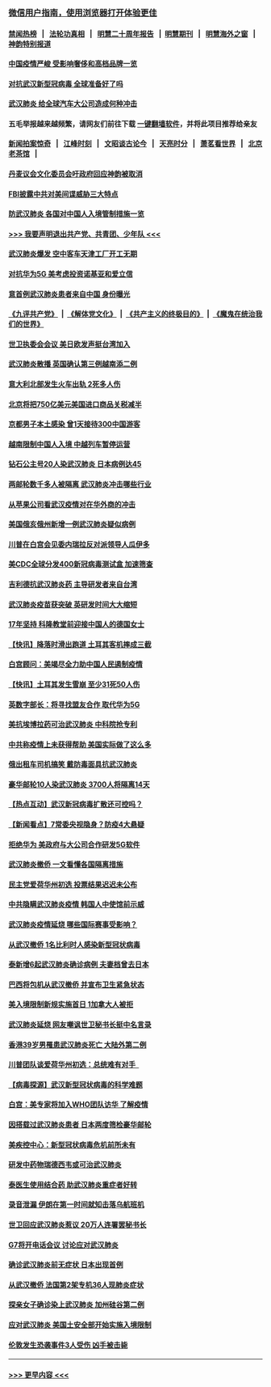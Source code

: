 ### [微信用户指南，使用浏览器打开体验更佳](https://github.com/gfw-breaker/banned-news1/blob/master/indexes/wechat-guide.md?t=0)
#### [禁闻热榜](热点新闻.md?t=0)  &nbsp;&nbsp;|&nbsp;&nbsp; [法轮功真相](https://github.com/gfw-breaker/truth/blob/master/README.md?t=0) &nbsp;&nbsp;|&nbsp;&nbsp; [明慧二十周年报告](https://github.com/gfw-breaker/mh-reports/blob/master/README.md?t=0) &nbsp;&nbsp;|&nbsp;&nbsp;[明慧期刊](https://github.com/gfw-breaker/mh-qikan) &nbsp;&nbsp;|&nbsp;&nbsp; [明慧海外之窗](https://github.com/gfw-breaker/mh-news/blob/master/README.md?t=0) &nbsp;&nbsp;|&nbsp;&nbsp; [神韵特别报道](https://github.com/gfw-breaker/mh-news/blob/master/shenyun.md?t=0)
#### [中国疫情严峻 受影响奢侈和高档品牌一览](../pages/nsc418/n11850319.md?t=02071033) 
#### [对抗武汉新型冠病毒 全球准备好了吗](../pages/nsc418/n11850142.md?t=02071033) 
#### [武汉肺炎 给全球汽车大公司造成何种冲击](../pages/nsc418/n11850056.md?t=02071033) 
#### 五毛举报越来越频繁，请网友们前往下载 [一键翻墙软件](https://github.com/gfw-breaker/ssr-accounts)，并将此项目推荐给亲友
#### [新闻拍案惊奇](https://github.com/gfw-breaker/banned-news1/blob/master/pages/link4.md) &nbsp;&nbsp;|&nbsp;&nbsp; [江峰时刻](https://github.com/gfw-breaker/banned-news1/blob/master/pages/link4.md) &nbsp;&nbsp;|&nbsp;&nbsp; [文昭谈古论今](https://github.com/gfw-breaker/banned-news1/blob/master/pages/link4.md) &nbsp;&nbsp;|&nbsp;&nbsp; [天亮时分](https://github.com/gfw-breaker/banned-news1/blob/master/pages/link4.md) &nbsp;&nbsp;|&nbsp;&nbsp; [萧茗看世界](https://github.com/gfw-breaker/banned-news1/blob/master/pages/link4.md) &nbsp;&nbsp;|&nbsp;&nbsp; [北京老茶馆](https://github.com/gfw-breaker/banned-news1/blob/master/pages/link4.md) &nbsp;&nbsp;|&nbsp;&nbsp; 
#### [丹麦议会文化委员会吁政府回应神韵被取消](../pages/nsc418/n11849312.md?t=02071033) 
#### [FBI披露中共对美间谍威胁三大特点](../pages/nsc418/n11849700.md?t=02071033) 
#### [防武汉肺炎 各国对中国人入境管制措施一览](../pages/nsc418/n11838726.md?t=02071033) 
#### [>>> 我要声明退出共产党、共青团、少年队 <<<](https://github.com/begood0513/goodnews/blob/master/quit/letter.md) 
#### [武汉肺炎爆发 空中客车天津工厂开工无期](../pages/nsc418/n11849634.md?t=02071033) 
#### [对抗华为5G 美考虑投资诺基亚和爱立信](../pages/nsc418/n11849510.md?t=02071033) 
#### [意首例武汉肺炎患者来自中国 身份曝光](../pages/nsc418/n11849454.md?t=02071033) 
#### [《九评共产党》](https://github.com/begood0513/9ping.md/blob/master/README.md) &nbsp;|&nbsp; [《解体党文化》](../../../../jtdwh.md/blob/master/README.md)  &nbsp;|&nbsp; [《共产主义的终极目的》](../../../../gczydzjmd.md/blob/master/README.md) &nbsp;|&nbsp; [《魔鬼在统治我们的世界》](../../../../mgztzwmdsj.md/blob/master/README.md) 
#### [世卫执委会会议 美日欧发声挺台湾加入](../pages/nsc418/n11849433.md?t=02071033) 
#### [武汉肺炎散播 英国确认第三例越南添二例](../pages/nsc418/n11849439.md?t=02071033) 
#### [意大利北部发生火车出轨 2死多人伤](../pages/nsc418/n11848999.md?t=02071033) 
#### [北京将把750亿美元美国进口商品关税减半](../pages/nsc418/n11848896.md?t=02071033) 
#### [京都男子本土感染 曾1天接待300中国游客](../pages/nsc418/n11848641.md?t=02071033) 
#### [越南限制中国人入境 中越列车暂停运营](../pages/nsc418/n11847844.md?t=02071033) 
#### [钻石公主号20人染武汉肺炎 日本病例达45](../pages/nsc418/n11847823.md?t=02071033) 
#### [两邮轮数千多人被隔离 武汉肺炎冲击哪些行业](../pages/nsc418/n11847456.md?t=02071033) 
#### [从苹果公司看武汉疫情对在华外商的冲击](../pages/nsc418/n11847586.md?t=02071033) 
#### [美国俄亥俄州新增一例武汉肺炎疑似病例](../pages/nsc418/n11847714.md?t=02071033) 
#### [川普在白宫会见委内瑞拉反对派领导人瓜伊多](../pages/nsc418/n11847391.md?t=02071033) 
#### [美CDC全球分发400新冠病毒测试盒 加速筛查](../pages/nsc418/n11847260.md?t=02071033) 
#### [吉利德抗武汉肺炎药 主导研发者来自台湾](../pages/nsc418/n11847064.md?t=02071033) 
#### [武汉肺炎疫苗获突破 英研发时间大大缩短](../pages/nsc418/n11846915.md?t=02071033) 
#### [17年坚持 科隆教堂前迎接中国人的德国女士](../pages/nsc418/n11846781.md?t=02071033) 
#### [【快讯】降落时滑出跑道 土耳其客机摔成三截](../pages/nsc418/n11847021.md?t=02071033) 
#### [白宫顾问：美竭尽全力助中国人民遏制疫情](../pages/nsc418/n11846756.md?t=02071033) 
#### [【快讯】土耳其发生雪崩 至少31死50人伤](../pages/nsc418/n11846680.md?t=02071033) 
#### [英数字部长：将寻找盟友合作 取代华为5G](../pages/nsc418/n11846485.md?t=02071033) 
#### [美抗埃博拉药可治武汉肺炎 中科院抢专利](../pages/nsc418/n11846409.md?t=02071033) 
#### [中共称疫情上未获得帮助 美国实际做了这么多](../pages/nsc418/n11846008.md?t=02071033) 
#### [俄出租车司机搞笑 戴防毒面具抗武汉肺炎](../pages/nsc418/n11845703.md?t=02071033) 
#### [豪华邮轮10人染武汉肺炎 3700人将隔离14天](../pages/nsc418/n11845543.md?t=02071033) 
#### [【热点互动】武汉新冠病毒扩散还可控吗？](../pages/nsc418/n11844750.md?t=02071033) 
#### [【新闻看点】7常委央视隐身？防疫4大悬疑](../pages/nsc418/n11844611.md?t=02071033) 
#### [拒绝华为 美政府与大公司合作研发5G软件](../pages/nsc418/n11844625.md?t=02071033) 
#### [武汉肺炎撤侨 一文看懂各国隔离措施](../pages/nsc418/n11844216.md?t=02071033) 
#### [民主党爱荷华州初选 投票结果迟迟未公布](../pages/nsc418/n11844207.md?t=02071033) 
#### [中共隐瞒武汉肺炎疫情 韩国人中使馆前示威](../pages/nsc418/n11844084.md?t=02071033) 
#### [武汉肺炎疫情延烧 哪些国际赛事受影响？](../pages/nsc418/n11843958.md?t=02071033) 
#### [从武汉撤侨 1名比利时人感染新型冠状病毒](../pages/nsc418/n11843977.md?t=02071033) 
#### [泰新增6起武汉肺炎确诊病例 夫妻档曾去日本](../pages/nsc418/n11843900.md?t=02071033) 
#### [巴西将包机从武汉撤侨 并宣布卫生紧急状态](../pages/nsc418/n11843418.md?t=02071033) 
#### [美入境限制新规实施首日 1加拿大人被拒](../pages/nsc418/n11843058.md?t=02071033) 
#### [武汉肺炎延烧 网友嘲讽世卫秘书长挺中名言录](../pages/nsc418/n11843056.md?t=02071033) 
#### [香港39岁男罹患武汉肺炎死亡 大陆外第二例](../pages/nsc418/n11843026.md?t=02071033) 
#### [川普团队谈爱荷华州初选：总统难有对手  ](../pages/nsc418/n11842867.md?t=02071033) 
#### [【病毒探源】武汉新型冠状病毒的科学难题](../pages/nsc418/n11842176.md?t=02071033) 
#### [白宫：美专家将加入WHO团队访华 了解疫情](../pages/nsc418/n11842198.md?t=02071033) 
#### [因搭载过武汉肺炎患者 日本两度筛检豪华邮轮](../pages/nsc418/n11842447.md?t=02071033) 
#### [美疾控中心：新型冠状病毒危机前所未有](../pages/nsc418/n11842406.md?t=02071033) 
#### [研发中药物瑞德西韦或可治武汉肺炎](../pages/nsc418/n11842100.md?t=02071033) 
#### [泰医生使用结合药 助武汉肺炎重症者好转](../pages/nsc418/n11842096.md?t=02071033) 
#### [录音泄漏 伊朗在第一时间就知击落乌航班机](../pages/nsc418/n11842002.md?t=02071033) 
#### [世卫回应武汉肺炎惹议 20万人连署罢秘书长](../pages/nsc418/n11841664.md?t=02071033) 
#### [G7将开电话会议 讨论应对武汉肺炎](../pages/nsc418/n11841658.md?t=02071033) 
#### [确诊武汉肺炎前无症状 日本出现首例](../pages/nsc418/n11841567.md?t=02071033) 
#### [从武汉撤侨 法国第2架专机36人现肺炎症状](../pages/nsc418/n11841382.md?t=02071033) 
#### [探亲女子确诊染上武汉肺炎 加州硅谷第二例](../pages/nsc418/n11839784.md?t=02071033) 
#### [应对武汉肺炎 美国土安全部开始实施入境限制](../pages/nsc418/n11839729.md?t=02071033) 
#### [伦敦发生恐袭事件3人受伤 凶手被击毙](../pages/nsc418/n11839442.md?t=02071033) 

----
#### [ >>> 更早内容 <<< ](../indexes/nsc418-earlier.md)
